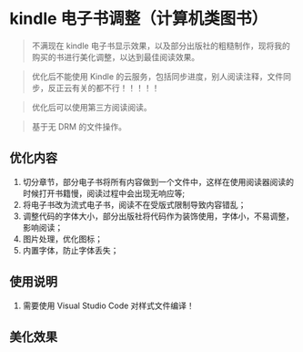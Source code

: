 # kindle 电子书调整（计算机类图书）
> 不满现在 kindle 电子书显示效果，以及部分出版社的粗糙制作，现将我的购买的书进行美化调整，以达到最佳阅读效果。

> 优化后不能使用 Kindle 的云服务，包括同步进度，别人阅读注释，文件同步，反正云有关的都不行！！！！！

> 优化后可以使用第三方阅读阅读。

> 基于无 DRM 的文件操作。

## 优化内容
1. 切分章节，部分电子书将所有内容做到一个文件中，这样在使用阅读器阅读的时候打开书籍慢，阅读过程中会出现无响应等;
2. 将电子书改为流式电子书，阅读不在受版式限制导致内容错乱；
3. 调整代码的字体大小，部分出版社将代码作为装饰使用，字体小，不易调整，影响阅读；
4. 图片处理，优化图标；
5. 内置字体，防止字体丢失；

## 使用说明
1. 需要使用 Visual Studio Code 对样式文件编译！

## 美化效果